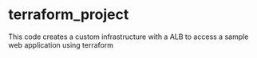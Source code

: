# terraform_project
This code creates a custom infrastructure with a ALB to access a sample web application using terraform
